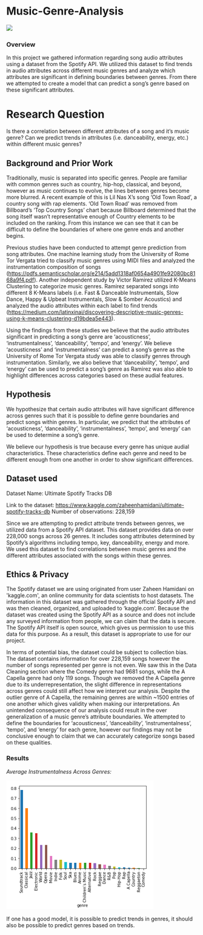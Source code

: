 # Music-Genre-Analysis
![](https://github.com/DilrajS/Music-Genre-Analysis/blob/master/images/DoE.png)
### Overview
In this project we gathered information regarding song audio attributes using a dataset from the Spotify API. We utilized this dataset to find trends in audio attributes across different music genres and analyze which attributes are significant in defining boundaries between genres. From there we attempted to create a model that can predict a song’s genre based on these significant attributes.
# Research Question
Is there a correlation between different attributes of a song and it’s music genre? Can we predict trends in attributes (i.e. danceability, energy, etc.) within different music genres?
## Background and Prior Work
Traditionally, music is separated into specific genres. People are familiar with common genres such as country, hip-hop, classical, and beyond, however as music continues to evolve, the lines between genres become more blurred. A recent example of this is Lil Nas X’s song ‘Old Town Road’, a country song with rap elements. ‘Old Town Road’ was removed from Billboard’s ‘Top Country Songs’ chart because Billboard determined that the song itself wasn’t representative enough of Country elements to be included on the ranking. From this instance we can see that it can be difficult to define the boundaries of where one genre ends and another begins.

Previous studies have been conducted to attempt genre prediction from song attributes. One machine learning study from the University of Rome Tor Vergata tried to classify music genres using MIDI files and analyzed the instrumentation composition of songs (https://pdfs.semanticscholar.org/e214/5add1318af0654a4901fe92080bc8168a9f4.pdf). Another independent study by Victor Ramirez utilized K-Means Clustering to categorize music genres. Ramirez separated songs into different 8 K-Means labels (i.e. Fast & Danceable Instrumentals, Slow Dance, Happy & Upbeat Instrumentals, Slow & Somber Acoustics) and analyzed the audio attributes within each label to find trends (https://medium.com/latinxinai/discovering-descriptive-music-genres-using-k-means-clustering-d19bdea5e443).

Using the findings from these studies we believe that the audio attributes significant in predicting a song’s genre are ‘acousticness’, ‘instrumentalness’, ‘danceability’, ‘tempo’, and ‘energy’. We believe ‘acousticness’ and ‘instrumentalness’ can predict a song’s genre as the University of Rome Tor Vergata study was able to classify genres through instrumentation. Similarly, we also believe that ‘danceability’, ‘tempo’, and ‘energy’ can be used to predict a song’s genre as Ramirez was also able to highlight differences across categories based on these audial features.
## Hypothesis
We hypothesize that certain audio attributes will have significant difference across genres such that it is possible to define genre boundaries and predict songs within genres. In particular, we predict that the attributes of ‘acousticness’, ‘danceability’, ‘instrumentalness’, ‘tempo’, and ‘energy’ can be used to determine a song’s genre.

We believe our hypothesis is true because every genre has unique audial characteristics. These characteristics define each genre and need to be different enough from one another in order to show significant differences.
## Dataset used
Dataset Name: Ultimate Spotify Tracks DB 

Link to the dataset: https://www.kaggle.com/zaheenhamidani/ultimate-spotify-tracks-db 
Number of observations: 228,159

Since we are attempting to predict attribute trends between genres, we utilized data from a Spotify API dataset. This dataset provides data on over 228,000 songs across 26 genres. It includes song attributes determined by Spotify’s algorithms including tempo, key, danceability, energy and more. We used this dataset to find correlations between music genres and the different attributes associated with the songs within these genres.
## Ethics & Privacy
The Spotify dataset we are using originated from user Zaheen Hamidani on 'kaggle.com', an online community for data scientists to host datasets. The information in this dataset was gathered through the official Spotify API and was then cleaned, organized, and uploaded to ‘kaggle.com’. Because the dataset was created using the Spotify API as a source and does not include any surveyed information from people, we can claim that the data is secure. The Spotify API itself is open source, which gives us permission to use this data for this purpose. As a result, this dataset is appropriate to use for our project.

In terms of potential bias, the dataset could be subject to collection bias. The dataset contains information for over 228,159 songs however the number of songs represented per genre is not even. We saw this in the Data Cleaning section where the Comedy genre had 9681 songs, while the A Capella genre had only 119 songs. Though we removed the A Capella genre due to its underrepresentation, the slight difference in representations across genres could still affect how we interpret our analysis. Despite the outlier genre of A Capella, the remaining genres are within ~1500 entries of one another which gives validity when making our interpretations.
An unintended consequence of our analysis could result in the over generalization of a music genre’s attribute boundaries. We attempted to define the boundaries for ‘acousticness’, ‘danceability’, ‘instrumentalness’, ‘tempo’, and ‘energy’ for each genre, however our findings may not be conclusive enough to claim that we can accurately categorize songs based on these qualities.

### Results
_Average Instrumentalness Across Genres:_

![Average Instrumentalness Across Genres](images/AverageInstrumentalness.png)

If one has a good model, it is possible to predict trends in genres, it should also be possible to predict genres based on trends.
